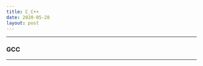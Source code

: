 ```yaml
---
title: C_C++
date: 2020-05-28
layout: post
---
```


_______________________________________________________________

### GCC





_______________________________________________________________


